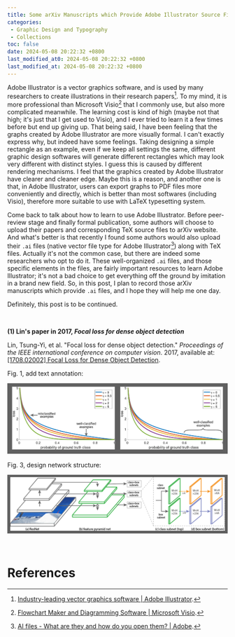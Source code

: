 ```yaml
---
title: Some arXiv Manuscripts which Provide Adobe Illustrator Source Files of their Delicate Illustrations
categories:
 - Graphic Design and Typography
 - Collections
toc: false
date: 2024-05-08 20:22:32 +0800
last_modified_at0: 2024-05-08 20:22:32 +0800
last_modified_at: 2024-05-08 20:22:32 +0800
---
```


Adobe Illustrator is a vector graphics software, and is used by many researchers to create illustrations in their research papers[^1].  To my mind, it is more professional than Microsoft Visio[^2] that I commonly use, but also more complicated meanwhile. The learning cost is kind of high (maybe not that high; it's just that I get used to Visio), and I ever tried to learn it a few times before but end up giving up. That being said, I have been feeling that the graphs created by Adobe Illustrator are more visually formal. I can't exactly express why, but indeed have some feelings. Taking designing a simple rectangle as an example, even if we keep all settings the same, different graphic design softwares will generate different rectangles which may look very different with distinct styles. I guess this is caused by different rendering mechanisms. I feel that the graphics created by Adobe Illustrator have clearer and cleaner edge. Maybe this is a reason, and another one is that, in Adobe Illustrator, users can export graphs to PDF files more conveniently and directly, which is better than most softwares (including Visio), therefore more suitable to use with LaTeX typesetting system. 

Come back to talk about how to learn to use Adobe Illustrator. Before peer-review stage and finally formal publication, some authors will choose to upload their papers and corresponding TeX source files to arXiv website. And what's better is that recently I found some authors would also upload their `.ai` files (native vector file type for Adobe Illustrator[^3]) along with TeX files. Actually it's not the common case, but there are indeed some researchers who opt to do it. These well-organized `.ai` files, and those specific elements in the files, are fairly important resources to learn Adobe Illustrator; it's not a bad choice to get everything off the ground by imitation in a brand new field. So, in this post, I plan to record those arXiv manuscripts which provide `.ai` files, and I hope they will help me one day. 

Definitely, this post is to be continued. 

<br>

**(1) Lin's paper in 2017, *Focal loss for dense object detection***

Lin, Tsung-Yi, et al. "Focal loss for dense object detection." *Proceedings of the IEEE international conference on computer vision*. 2017, available at: [[1708.02002] Focal Loss for Dense Object Detection](https://arxiv.org/abs/1708.02002).

Fig. 1, add text annotation:

![image-20240508202050860](https://raw.githubusercontent.com/HelloWorld-1017/blog-images/main/imgs/202405082021092.png)

Fig. 3, design network structure:

![image-20240508202213077](https://raw.githubusercontent.com/HelloWorld-1017/blog-images/main/imgs/202405082022162.png)

<br>

# References

[^1]: [Industry-leading vector graphics software \| Adobe Illustrator](https://www.adobe.com/products/illustrator/campaign/pricing.html?gclid=Cj0KCQjwxeyxBhC7ARIsAC7dS38drHuwAuEwO7zY-ioWmpC1HZHpUqKO_KuH_Z43FXFhG3xx4nDZD6MaAqMNEALw_wcB&sdid=QQ42P3HM&mv=search&mv2=paidsearch&ef_id=Cj0KCQjwxeyxBhC7ARIsAC7dS38drHuwAuEwO7zY-ioWmpC1HZHpUqKO_KuH_Z43FXFhG3xx4nDZD6MaAqMNEALw_wcB%3AG%3As&s_kwcid=AL%213085%213%21511546289494%21e%21%21g%21%21adobe+illustrator%2112662575398%21125882023328&mv=search&gad_source=1).
[^2]: [Flowchart Maker and Diagramming Software \| Microsoft Visio](https://www.microsoft.com/en-us/microsoft-365/visio/flowchart-software).
[^3]: [AI files - What are they and how do you open them? \| Adobe](https://www.adobe.com/creativecloud/file-types/image/vector/ai-file.html).


